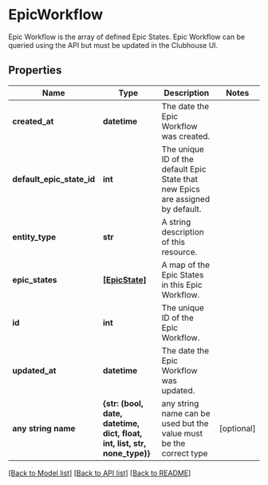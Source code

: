 # EpicWorkflow

Epic Workflow is the array of defined Epic States. Epic Workflow can be queried using the API but must be updated in the Clubhouse UI. 
## Properties
Name | Type | Description | Notes
------------ | ------------- | ------------- | -------------
**created_at** | **datetime** | The date the Epic Workflow was created. | 
**default_epic_state_id** | **int** | The unique ID of the default Epic State that new Epics are assigned by default. | 
**entity_type** | **str** | A string description of this resource. | 
**epic_states** | [**[EpicState]**](EpicState.md) | A map of the Epic States in this Epic Workflow. | 
**id** | **int** | The unique ID of the Epic Workflow. | 
**updated_at** | **datetime** | The date the Epic Workflow was updated. | 
**any string name** | **{str: (bool, date, datetime, dict, float, int, list, str, none_type)}** | any string name can be used but the value must be the correct type | [optional]

[[Back to Model list]](../README.md#documentation-for-models) [[Back to API list]](../README.md#documentation-for-api-endpoints) [[Back to README]](../README.md)


